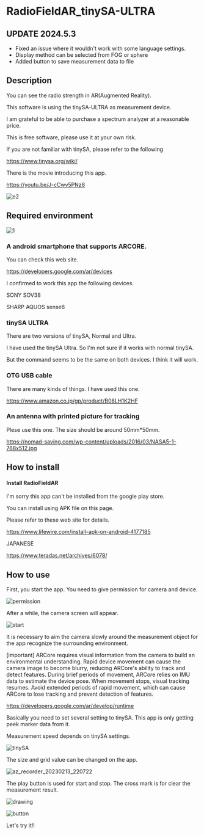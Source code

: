 # RadioFieldAR_tinySA-ULTRA

## UPDATE 2024.5.3
- Fixed an issue where it wouldn't work with some language settings.
- Display method can be selected from FOG or sphere
- Added button to save measurement data to file

## Description

You can see the radio strength in AR(Augmented Reality).

This software is using the tinySA-ULTRA as measurement device.

I am grateful to be able to purchase a spectrum analyzer at a reasonable price.

This is free software, please use it at your own risk.

If you are not familiar with tinySA, please refer to the following

https://www.tinysa.org/wiki/

There is the movie introducing this app.

https://youtu.be/J-cCwv5PNz8

![e2](https://user-images.githubusercontent.com/83148498/218468387-55c822a3-e418-4faf-ac73-3389c2c15cbd.png)

## Required environment

![1](https://user-images.githubusercontent.com/83148498/218467041-c7820c92-1248-4685-b66c-b35bec0bfba0.png)

### A android smartphone that supports ARCORE.

You can check this web site.

https://developers.google.com/ar/devices

I confirmed to work this app the following devices.

SONY SOV38

SHARP AQUOS sense6

### tinySA ULTRA

There are two versions of tinySA, Normal and Ultra.

I have used the tinySA Ultra. So I'm not sure if it works with normal tinySA.

But the command seems to be the same on both devices. I think it will work.
  
### OTG USB cable

There are many kinds of things. I have used this one.
  
https://www.amazon.co.jp/gp/product/B08LH1K2HF

### An antenna with printed picture for tracking

Plese use this one. The size should be around 50mm*50mm.

https://nomad-saving.com/wp-content/uploads/2016/03/NASA5-1-768x512.jpg

## How to install

#### Install RadioFieldAR
I'm sorry this app can't be installed from the google play store.

You can install using APK file on this page.

Please refer to these web site for details.

https://www.lifewire.com/install-apk-on-android-4177185

JAPANESE

https://www.teradas.net/archives/6078/

## How to use
First, you start the app. You need to give permission for camera and device.

![permission](https://user-images.githubusercontent.com/83148498/218463506-ff26891c-4e5b-405b-b222-2ced271432e8.png)

After a while, the camera screen will appear.

![start](https://user-images.githubusercontent.com/83148498/218464237-f14fa3cc-c659-4a06-a4ca-34d0c209f5de.png)

It is necessary to aim the camera slowly around the measurement object for the app recognize the surrounding environment.

[important]
ARCore requires visual information from the camera to build an environmental understanding. 
Rapid device movement can cause the camera image to become blurry, reducing ARCore's ability to track and detect features.
During brief periods of movement, ARCore relies on IMU data to estimate the device pose. When movement stops, visual tracking resumes.
Avoid extended periods of rapid movement, which can cause ARCore to lose tracking and prevent detection of features.

https://developers.google.com/ar/develop/runtime

Basically you need to set several setting to tinySA. This app is only getting peek marker data from it.

Measurement speed depends on tinySA settings.

![tinySA](https://user-images.githubusercontent.com/83148498/218465991-3579383c-a6ac-4fd7-9f6b-f363d9a33b1d.png)

The size and grid value can be changed on the app.

![az_recorder_20230213_220722](https://user-images.githubusercontent.com/83148498/218466847-d2b76954-b4ac-4f5b-962f-e7f4a5a82c43.jpg)

The play button is used for start and stop.
The cross mark is for clear the measurement result.

![drawing](https://user-images.githubusercontent.com/83148498/218464841-ea6ea2df-8b84-4449-87ef-0fff30d08487.png)

![button](https://user-images.githubusercontent.com/83148498/218465331-0788177a-1caa-452e-9743-9f0cc0f46654.png)

Let's try it!!
